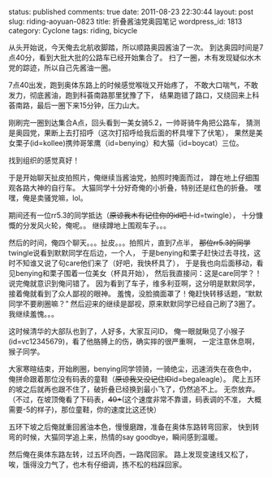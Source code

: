 status: published
comments: true
date: 2011-08-23 22:30:44
layout: post
slug: riding-aoyuan-0823
title: 折叠酱油党奥园笔记
wordpress_id: 1813
category: Cyclone
tags: riding, bicycle

从头开始说，今天俺去北航收脚踏，所以顺路奥园酱油了一次。
到达奥园时间是7点40分，看到大批大批的公路车已经开始集合了。
扫了一圈，木有发现疑似水木党的踪迹，所以自己先酱油一圈。

7点40出发，跑到奥体东路上的时候感觉喉咙又开始疼了，
不敢大口喘气，不敢发力，彻底酱油，跑到科荟南路那里犹豫了下，
结果跑错了路口，又绕回来上科荟南路，最后一圈下来15分钟，压力山大。

刚刷完一圈到达集合A点，回头看到一美女骑5.2，一帅哥骑牛角把公路车，
猜测是奥园党，果断上去打招呼（这次打招呼给我后面的杯具埋下了伏笔），
果然是美女栗子(id=kollee)携帅哥笨鹰（id=benying）和大猫（id=boycat）三位。

找到组织的感觉真好！

于是开始聊天扯皮拍照片，俺继续当酱油党，拍照时掩面而过，
蹲在地上仔细围观各路大神的自行车。
大猫同学十分好奇俺的小折叠，特别还是红色的折叠。
嘿嘿，俺是卖骚党嘛，lol。

期间还有一位rr5.3的同学抵达（<del>原谅我木有记住你的id吧！</del>id=twingle），
十分慷慨的分发风火轮，俺呢。。 继续蹲地上围观车子。。。

然后的时间，俺四个聊天。。。扯皮。。。拍照片，直到7点半，
<del>那位rr5.3的同学</del>twingle说看到默默同学在后边，一个人，
于是benying和栗子赶快过去寻找，这时不知谁又说了句care他们来了（好吧，我快杯具了），
于是我也向后面移动，看见benying和栗子围着一位美女（杯具开始），
然后我直接问：这是care同学？！说完俺就意识到俺问错了。
因为看到了车子，维多利亚啊，这分明是默默同学，接着俺就看到了众人鄙视的眼神。
羞愧，没脸摘面罩了！俺赶快转移话题，“默默同学不要刷圈嘛？”
然后迎来的继续是鄙视，原来默默同学已经自己刷了3圈了。我继续羞愧。。。

这时候清华的大部队也到了，人好多，大家互问ID，
俺一眼就瞅见了小猴子(id=vc12345679)，看了他胳膊上的伤，确实摔的很严重啊，
一定注意休息啊，猴子同学。

大家寒暄结束，开始刷圈，benying同学领骑，一骑绝尘，迅速消失在夜色中，
俺拼命跟着那位没有码表的童鞋（<del>原谅我又没记住ID</del>id=begaleagle）。
爬上五环的坡之后就再也跟不住了，破折叠已经换到最小飞了，仍然追不上。
无奈放弃。
（不过，在坡顶俺看了下码表，<del>40+</del>(这个速度非常不靠谱，码表调的不准，
大概需要-5的样子)，那位童鞋，你的速度比这还快）

五环下坡之后俺就重回酱油本色，慢慢磨蹭，准备在奥体东路转弯回家，
快到转弯的时候，大猫同学追上来，热情的say goodbye，瞬间感到温暖。

然后俺在奥体东路左转，过五环向西，一路爬回家。
路上发现变速线又松了，唉，饿得没力气了，也木有仔细调，拣不松的档踩回家。
